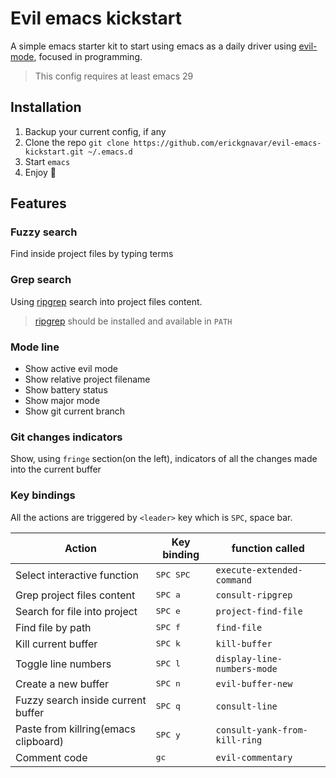 # Evil emacs kickstart

A simple emacs starter kit to start using emacs as a daily driver using [evil-mode](https://github.com/emacs-evil/evil), focused in programming.

> This config requires at least emacs 29

## Installation

1. Backup your current config, if any
2. Clone the repo `git clone https://github.com/erickgnavar/evil-emacs-kickstart.git ~/.emacs.d`
3. Start `emacs`
4. Enjoy 🎉

## Features

### Fuzzy search

Find inside project files by typing terms

### Grep search

Using [ripgrep](https://github.com/BurntSushi/ripgrep) search into project files content.

> [ripgrep](https://github.com/BurntSushi/ripgrep) should be installed and available in `PATH`

### Mode line

- Show active evil mode
- Show relative project filename
- Show battery status
- Show major mode
- Show git current branch

### Git changes indicators

Show, using `fringe` section(on the left), indicators of all the changes made into the current buffer

### Key bindings

All the actions are triggered by `<leader>` key which is `SPC`, space bar.

| Action                               | Key binding        | function called               |
|--------------------------------------|--------------------|-------------------------------|
| Select interactive function          | <kbd>SPC SPC</kbd> | `execute-extended-command`    |
| Grep project files content           | <kbd>SPC a</kbd>   | `consult-ripgrep`             |
| Search for file into project         | <kbd>SPC e</kbd>   | `project-find-file`           |
| Find file by path                    | <kbd>SPC f</kbd>   | `find-file`                   |
| Kill current buffer                  | <kbd>SPC k</kbd>   | `kill-buffer`                 |
| Toggle line numbers                  | <kbd>SPC l</kbd>   | `display-line-numbers-mode`   |
| Create a new buffer                  | <kbd>SPC n</kbd>   | `evil-buffer-new`             |
| Fuzzy search inside current buffer   | <kbd>SPC q</kbd>   | `consult-line`                |
| Paste from killring(emacs clipboard) | <kbd>SPC y</kbd>   | `consult-yank-from-kill-ring` |
| Comment code                         | <kbd>gc</kbd>      | `evil-commentary`             |
